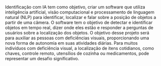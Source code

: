 Identificação com IA tem como objetivo, criar um software que utiliza inteligência artificial, visão computacional e processamento de linguagem natural (NLP) para identificar, localizar e falar sobre a posição de objetos a partir de uma câmera. O software tem o objetivo de detectar e identificar objetos em tempo real, dizer onde eles estão e responder a perguntas de usuários sobre a localização dos objetos. O objetivo desse projeto será para auxiliar as pessoas com deficiências visuais, proporcionando uma nova forma de autonomia em suas atividades diárias. Para muitos indivíduos com deficiência visual, a localização de itens cotidianos, como chaves, controle remoto, utensílios de cozinha ou medicamentos, pode representar um desafio significativo.
